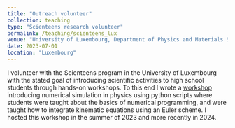 ```yaml
---
title: "Outreach volunteer"
collection: teaching
type: "Scienteens research volunteer"
permalink: /teaching/scienteens_lux
venue: "University of Luxembourg, Department of Physics and Materials Science"
date: 2023-07-01
location: "Luxembourg"
---
```


I volunteer with the Scienteens program in the University of Luxembourg with the stated goal of introducing scientific activities to high school students through hands-on workshops. 
To this end I wrote a [workshop](TOBEADDED) introducing numerical simulation in physics using python scripts where students were taught about the basics of numerical programming, and were 
taught how to integrate kinematic equations using an Euler scheme. I hosted this workshop in the summer of 2023 and more recently in 2024.
